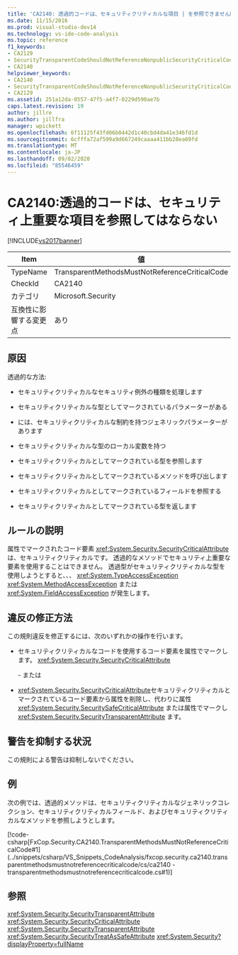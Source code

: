 ```yaml
---
title: 'CA2140: 透過的コードは、セキュリティクリティカルな項目 | を参照できませんMicrosoft Docs'
ms.date: 11/15/2016
ms.prod: visual-studio-dev14
ms.technology: vs-ide-code-analysis
ms.topic: reference
f1_keywords:
- CA2129
- SecurityTransparentCodeShouldNotReferenceNonpublicSecurityCriticalCode
- CA2140
helpviewer_keywords:
- CA2140
- SecurityTransparentCodeShouldNotReferenceNonpublicSecurityCriticalCode
- CA2129
ms.assetid: 251a12da-0557-47f5-a4f7-0229d590ae7b
caps.latest.revision: 19
author: jillre
ms.author: jillfra
manager: wpickett
ms.openlocfilehash: 6f11125f43fd06b0442d1c40cbd4da41e346fd1d
ms.sourcegitcommit: 6cfffa72af599a9d667249caaaa411bb28ea69fd
ms.translationtype: MT
ms.contentlocale: ja-JP
ms.lasthandoff: 09/02/2020
ms.locfileid: "85546459"
---
```

# <a name="ca2140-transparent-code-must-not-reference-security-critical-items"></a>CA2140:透過的コードは、セキュリティ上重要な項目を参照してはならない
[!INCLUDE[vs2017banner](../includes/vs2017banner.md)]

|Item|値|
|-|-|
|TypeName|TransparentMethodsMustNotReferenceCriticalCode|
|CheckId|CA2140|
|カテゴリ|Microsoft.Security|
|互換性に影響する変更点|あり|

## <a name="cause"></a>原因
 透過的な方法:

- セキュリティクリティカルなセキュリティ例外の種類を処理します

- セキュリティクリティカルな型としてマークされているパラメーターがある

- には、セキュリティクリティカルな制約を持つジェネリックパラメーターがあります

- セキュリティクリティカルな型のローカル変数を持つ

- セキュリティクリティカルとしてマークされている型を参照します

- セキュリティクリティカルとしてマークされているメソッドを呼び出します

- セキュリティクリティカルとしてマークされているフィールドを参照する

- セキュリティクリティカルとしてマークされている型を返します

## <a name="rule-description"></a>ルールの説明
 属性でマークされたコード要素 <xref:System.Security.SecurityCriticalAttribute> は、セキュリティクリティカルです。 透過的なメソッドでセキュリティ上重要な要素を使用することはできません。 透過型がセキュリティクリティカルな型を使用しようとすると、、、 <xref:System.TypeAccessException> <xref:System.MethodAccessException> または <xref:System.FieldAccessException> が発生します。

## <a name="how-to-fix-violations"></a>違反の修正方法
 この規則違反を修正するには、次のいずれかの操作を行います。

- セキュリティクリティカルなコードを使用するコード要素を属性でマークします。 <xref:System.Security.SecurityCriticalAttribute>

     \- または

- <xref:System.Security.SecurityCriticalAttribute>セキュリティクリティカルとマークされているコード要素から属性を削除し、代わりに属性 <xref:System.Security.SecuritySafeCriticalAttribute> または属性でマークし <xref:System.Security.SecurityTransparentAttribute> ます。

## <a name="when-to-suppress-warnings"></a>警告を抑制する状況
 この規則による警告は抑制しないでください。

## <a name="example"></a>例
 次の例では、透過的メソッドは、セキュリティクリティカルなジェネリックコレクション、セキュリティクリティカルフィールド、およびセキュリティクリティカルなメソッドを参照しようとします。

 [!code-csharp[FxCop.Security.CA2140.TransparentMethodsMustNotReferenceCriticalCode#1](../snippets/csharp/VS_Snippets_CodeAnalysis/fxcop.security.ca2140.transparentmethodsmustnotreferencecriticalcode/cs/ca2140 - transparentmethodsmustnotreferencecriticalcode.cs#1)]

## <a name="see-also"></a>参照
 <xref:System.Security.SecurityTransparentAttribute> <xref:System.Security.SecurityCriticalAttribute>
 <xref:System.Security.SecurityTransparentAttribute>
 <xref:System.Security.SecurityTreatAsSafeAttribute>
 <xref:System.Security?displayProperty=fullName>
